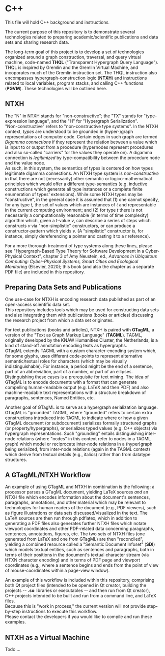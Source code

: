 
# C++ 

This file will hold C++ background and instructions.

The current purpose of this repository is to demonstrate 
several technologies related to preparing academic/scientific 
publications and data sets and sharing research data.

The long-term goal of this project is to develop a set 
of technologies organized around a graph construction, 
traversal, and query virtual machine, code-named **THQL** 
("Transparent Hypergraph Query Language").  THQL is inspired 
by Gremlin and the Gremlin Virtual Machine, and incoporates 
much of the Gremlin instruction set.  The THQL instruction also 
encompasses hypergraph-construction logic (**NTXH**) and 
instructions related to local variables, program stacks, and 
calling C++ functions (**PGVM**).  These technologies will be 
outlined here.

## NTXH

The "N" in NTXH stands for "non-constructive"; the "TX" stands for 
"type-expression language", and the "H" for "Hypergraph Serialization".  
"Non-constructive" refers to "non-constructive type systems".  In the 
NTXH context, *types* are understood to be grounded in (hyper-)graph 
representations of computer code.  Certain edges in such graph 
are termed *Digamma connections* if they represent the relation between 
a value which is input to or output from a procedure (hypernodes 
represent procedures and also so-called "carriers" for the values they 
operate on).  A digamma connection is *legitimized* by 
type-compatibility between the procedure node and the value node.  
As such, in this system, the semantics of types is centered 
on how types legitimate digamma connections.  An NTXH type system 
is *non-constructive* in that there are not (necessarily) other 
semantic or logico-mathematical principles which would offer a 
different type-semantics (e.g. inductive constructions which generate 
all type instances or a complete finite enumeration of 
types' extensions).  While some NTXH types may be 
"constructive", in the general case it is assumed that 
(1) one cannot specify, for any type *t*, the set of 
values which are instances of *t* and representable in 
the current computing environment; and (2) for type 
*t* there is not necessarily a computationally 
reasonable (in terms of time complexity) algorithm which, 
given a *t*-value *v*, can describe a series of 
steps which constructs *v* via "non-simplistic" constructors, 
or can produce a constructor-pattern which yields *v*.  (A 
"simplistic" constructor is, for instance, simply dereferencing 
a pointer and casting it to a *t* reference).   

For a more thorough treatment of type systems along these 
lines, please see "Hypergraph-Based Type Theory for Software Development in a
Cyber-Physical Context", chapter 3 of Amy Neustein, ed., 
*Advances in Ubiquitous Computing: Cyber-Physical Systems, Smart Cities and Ecological Monitoring* (Elsevier, 2020); this book (and also the 
chapter as a separate PDF file) are included in this repository.

## Preparing Data Sets and Publications

One use-case for NTXH is encoding research data published 
as part of an open-access scientific data set.  
This repository includes tools which may be used for constructing 
data sets and also integrating them with publications 
(books or articles) discussing the research project from 
which a data set originates.  

For text publications (books and articles), NTXH is paired with 
**GTagML**, a version of the "Text as Graph Markup Language" 
(**TAGML**).  TAGML, originally developed by the 
KNAW Humanities Cluster, the Netherlands, is a kind 
of stand-off annotation encoding texts as hypergraphs.  
GTagML extends TAGML with a custom character-encoding 
system which, for some glyphs, uses different code-points 
to represent alternative semantic/textual roles for characters 
(which may be visually indistinguishable).  For instance, 
a period might be the end of a sentence, part of an abbreviation, 
part of a number, or part of an ellipses.  Distinguishing these 
cases is a prerequisite for text mining.  The idea of GTagML 
is to encode documents with a format that can generate 
compelling human-readable output (e.g. LaTeX and then PDF) and 
also machine-readable text representations with a structure 
breakdown of paragraphs, sentences, Named Entities, etc.

Another goal of GTagML is to serve as a hypergraph serialization 
language.  GTagML is "grounded" TAGML, where "grounded" refers 
to certain extra constructions introduced into TAGML to 
indicate where or how a given GTagML document (or subdocument) 
serializes formally structured graphs (or property/hypergraphs), 
or serializes typed values (e.g. C++ objects) via hypergraph 
representations.  Such "grounding" entails distinguishing 
inter-node relations (where "nodes" in this context refer 
to nodes in a TAGML graph) which model or reciprocate 
inter-node relations in a (hyper)graph being serialized, 
from inter-node relations (again in the TAGML context) which 
derive from textual details (e.g., italics) rather than from 
datatype structures.  

## A GTagML/NTXH Workflow

An example of using GTagML and NTXH in combination is the 
following: a processor parses a GTagML document, yielding 
LaTeX sources *and* an NTXH file which encodes information 
about the document's sentences, paragraphs, annotations, 
and other material which may be relevant to technologies 
for human readers of the document (e.g., PDF viewers), such as 
figure illustrations or data sets discussed/visualized in 
the text.  The LaTeX sources are then run through pdflatex, 
which in addition to generating a PDF files also generates 
further NTXH files which notate viewport coordinates and 
other PDF-related data concerning paragraphs, sentences, 
annotations, figures, etc.  The two sets of NTXH files 
(one generated from LaTeX and one from GTagML) are then 
"reconciled", yielding a combined resource called a 
"Semantic Document Infoset" (**SDI**) which models 
textual entities, such as sentences and paragraphs, 
both in terms of their positions in the document's 
textual character stream (via HTXN character encoding) and 
in terms of PDF page and viewport coordinates (e.g., 
where a sentence begins and ends from the point of view 
of mouse-coordinates within a page-view window). 

An example of this workflow is included within this repository, 
comprising both Qt project files (intended to be opened 
in Qt creator, building the projects -- **.so** libraries or 
executables -- and then run from Qt creator), C++ projects 
intended to be built and run from a command line, and LaTeX files.  
Because this is "work in process," the current version will not 
provide step-by-step instructions to execute this workflow.  
Please contact the developers if you would like to 
compile and run these examples.

## NTXH as a Virtual Machine 

Todo ... 
 


